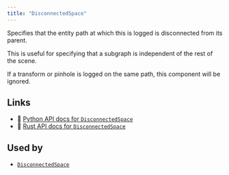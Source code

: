 ```yaml
---
title: "DisconnectedSpace"
---
```


Specifies that the entity path at which this is logged is disconnected from its parent.

This is useful for specifying that a subgraph is independent of the rest of the scene.

If a transform or pinhole is logged on the same path, this component will be ignored.


## Links
 * 🐍 [Python API docs for `DisconnectedSpace`](https://ref.rerun.io/docs/python/stable/common/components#rerun.components.DisconnectedSpace)
 * 🦀 [Rust API docs for `DisconnectedSpace`](https://docs.rs/rerun/latest/rerun/components/struct.DisconnectedSpace.html)


## Used by

* [`DisconnectedSpace`](../archetypes/disconnected_space.md)
